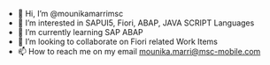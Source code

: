- 👋 Hi, I’m @mounikamarrimsc
- 👀 I’m interested in SAPUI5, Fiori, ABAP, JAVA SCRIPT Languages
- 🌱 I’m currently learning SAP ABAP
- 💞️ I’m looking to collaborate on Fiori related Work Items
- 📫 How to reach me on my email mounika.marri@msc-mobile.com

<!---
mounikamarrimsc/mounikamarrimsc is a ✨ special ✨ repository because its `README.md` (this file) appears on your GitHub profile.
You can click the Preview link to take a look at your changes.
--->
